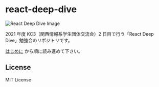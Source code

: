 # react-deep-dive

![React Deep Dive Image](https://kc3.me/conf/wp-content/uploads/2021/08/033_RCC-ReactDeepDive.png)

2021 年度 KC3（関西情報系学生団体交流会）2 日目で行う「React Deep Dive」勉強会のリポジトリです。

[はじめに](./docs/はじめに.md) から順に読み進めて下さい。

## License

MIT License
